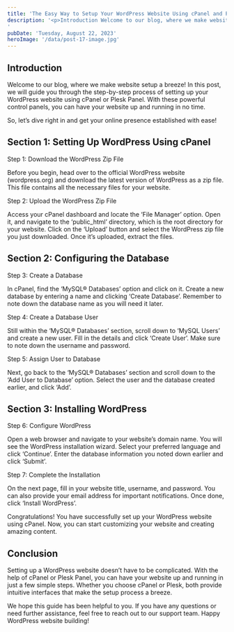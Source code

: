 ```yaml
---
title: 'The Easy Way to Setup Your WordPress Website Using cPanel and Plesk Panel'
description: '<p>Introduction Welcome to our blog, where we make website setup a breeze! In this post, we will guide you through the step-by-step process of setting up your WordPress website using cPanel or Plesk Panel. With these powerful control panels, you can have your website up and running in no time. So, let&#8217;s dive right in [&hellip;]</p>
'
pubDate: 'Tuesday, August 22, 2023'
heroImage: '/data/post-17-image.jpg'
---
```


<h2>Introduction</h2>
<p>Welcome to our blog, where we make website setup a breeze! In this post, we will guide you through the step-by-step process of setting up your WordPress website using cPanel or Plesk Panel. With these powerful control panels, you can have your website up and running in no time.</p>
<p>So, let&#8217;s dive right in and get your online presence established with ease!</p>
<h2>Section 1: Setting Up WordPress Using cPanel</h2>
<p>Step 1: Download the WordPress Zip File</p>
<p>Before you begin, head over to the official WordPress website (wordpress.org) and download the latest version of WordPress as a zip file. This file contains all the necessary files for your website.</p>
<p>Step 2: Upload the WordPress Zip File</p>
<p>Access your cPanel dashboard and locate the &#8216;File Manager&#8217; option. Open it, and navigate to the &#8216;public_html&#8217; directory, which is the root directory for your website. Click on the &#8216;Upload&#8217; button and select the WordPress zip file you just downloaded. Once it&#8217;s uploaded, extract the files.</p>
<h2>Section 2: Configuring the Database</h2>
<p>Step 3: Create a Database</p>
<p>In cPanel, find the &#8216;MySQL® Databases&#8217; option and click on it. Create a new database by entering a name and clicking &#8216;Create Database&#8217;. Remember to note down the database name as you will need it later.</p>
<p>Step 4: Create a Database User</p>
<p>Still within the &#8216;MySQL® Databases&#8217; section, scroll down to &#8216;MySQL Users&#8217; and create a new user. Fill in the details and click &#8216;Create User&#8217;. Make sure to note down the username and password.</p>
<p>Step 5: Assign User to Database</p>
<p>Next, go back to the &#8216;MySQL® Databases&#8217; section and scroll down to the &#8216;Add User to Database&#8217; option. Select the user and the database created earlier, and click &#8216;Add&#8217;.</p>
<h2>Section 3: Installing WordPress</h2>
<p>Step 6: Configure WordPress</p>
<p>Open a web browser and navigate to your website&#8217;s domain name. You will see the WordPress installation wizard. Select your preferred language and click &#8216;Continue&#8217;. Enter the database information you noted down earlier and click &#8216;Submit&#8217;.</p>
<p>Step 7: Complete the Installation</p>
<p>On the next page, fill in your website title, username, and password. You can also provide your email address for important notifications. Once done, click &#8216;Install WordPress&#8217;.</p>
<p>Congratulations! You have successfully set up your WordPress website using cPanel. Now, you can start customizing your website and creating amazing content.</p>
<h2>Conclusion</h2>
<p>Setting up a WordPress website doesn&#8217;t have to be complicated. With the help of cPanel or Plesk Panel, you can have your website up and running in just a few simple steps. Whether you choose cPanel or Plesk, both provide intuitive interfaces that make the setup process a breeze.</p>
<p>We hope this guide has been helpful to you. If you have any questions or need further assistance, feel free to reach out to our support team. Happy WordPress website building!</p>
